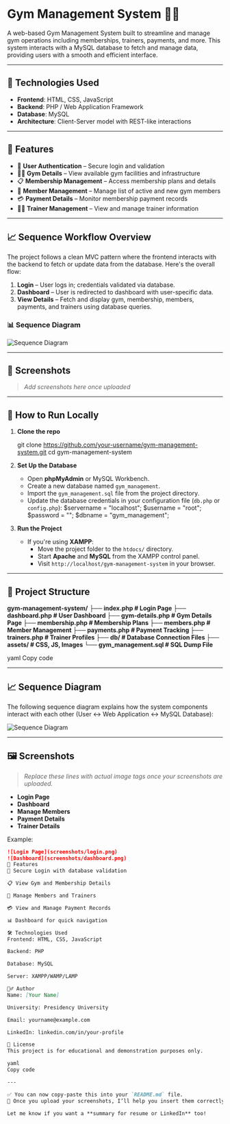 # Gym Management System 💪🏽

A web-based Gym Management System built to streamline and manage gym operations including memberships, trainers, payments, and more. This system interacts with a MySQL database to fetch and manage data, providing users with a smooth and efficient interface.

---

## 🔧 Technologies Used

- **Frontend**: HTML, CSS, JavaScript  
- **Backend**: PHP / Web Application Framework  
- **Database**: MySQL  
- **Architecture**: Client-Server model with REST-like interactions

---

## 📌 Features

- 🔐 **User Authentication** – Secure login and validation
- 🏋️‍♂️ **Gym Details** – View available gym facilities and infrastructure
- 📋 **Membership Management** – Access membership plans and details
- 👥 **Member Management** – Manage list of active and new gym members
- 💳 **Payment Details** – Monitor membership payment records
- 🧑‍🏫 **Trainer Management** – View and manage trainer information

---

## 📈 Sequence Workflow Overview

The project follows a clean MVC pattern where the frontend interacts with the backend to fetch or update data from the database. Here's the overall flow:

1. **Login** – User logs in; credentials validated via database.
2. **Dashboard** – User is redirected to dashboard with user-specific data.
3. **View Details** – Fetch and display gym, membership, members, payments, and trainers using database queries.

### 📊 Sequence Diagram
![Sequence Diagram](SEQ.png)

---

## 📸 Screenshots

> _Add screenshots here once uploaded_

---

## 🚀 How to Run Locally

1. **Clone the repo**
   
   git clone https://github.com/your-username/gym-management-system.git
   cd gym-management-system

2. **Set Up the Database**
   - Open **phpMyAdmin** or MySQL Workbench.
   - Create a new database named `gym_management`.
   - Import the `gym_management.sql` file from the project directory.
   - Update the database credentials in your configuration file (`db.php` or `config.php`):
     $servername = "localhost";
     $username = "root";
     $password = "";
     $dbname = "gym_management";
     

3. **Run the Project**
   - If you're using **XAMPP**:
     - Move the project folder to the `htdocs/` directory.
     - Start **Apache** and **MySQL** from the XAMPP control panel.
     - Visit `http://localhost/gym-management-system` in your browser.

---

## 📂 Project Structure

**gym-management-system/**
**├── index.php # Login Page
├── dashboard.php # User Dashboard
├── gym-details.php # Gym Details Page
├── membership.php # Membership Plans
├── members.php # Member Management
├── payments.php # Payment Tracking
├── trainers.php # Trainer Profiles
├── db/ # Database Connection Files
├── assets/ # CSS, JS, Images
└── gym_management.sql # SQL Dump File**

yaml
Copy code

---

## 📈 Sequence Diagram

The following sequence diagram explains how the system components interact with each other (User ↔ Web Application ↔ MySQL Database):

![Sequence Diagram](SEQ.png)

---

## 🖼️ Screenshots

> _Replace these lines with actual image tags once your screenshots are uploaded._

- **Login Page**
- **Dashboard**
- **Manage Members**
- **Payment Details**
- **Trainer Details**

Example:
```markdown
![Login Page](screenshots/login.png)
![Dashboard](screenshots/dashboard.png)
📌 Features
🔐 Secure Login with database validation

📋 View Gym and Membership Details

👥 Manage Members and Trainers

💳 View and Manage Payment Records

📊 Dashboard for quick navigation

🛠️ Technologies Used
Frontend: HTML, CSS, JavaScript

Backend: PHP

Database: MySQL

Server: XAMPP/WAMP/LAMP

🙋‍♂️ Author
Name: [Your Name]

University: Presidency University

Email: yourname@example.com

LinkedIn: linkedin.com/in/your-profile

📜 License
This project is for educational and demonstration purposes only.

yaml
Copy code

---

✅ You can now copy-paste this into your `README.md` file.  
📸 Once you upload your screenshots, I’ll help you insert them correctly.

Let me know if you want a **summary for resume or LinkedIn** too!







